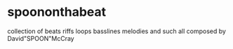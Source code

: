# spoononthabeat
collection of beats riffs loops basslines melodies and such all composed by David"SPOON"McCray
